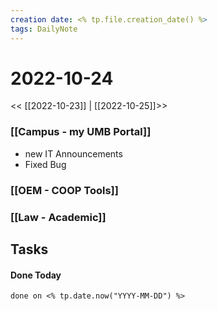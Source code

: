```yaml
---
creation date: <% tp.file.creation_date() %>
tags: DailyNote 
---
```


# 2022-10-24

<< [[2022-10-23]] | [[2022-10-25]]>>

### [[Campus - my UMB Portal]]
- new IT Announcements 
- Fixed Bug

### [[OEM - COOP Tools]]


### [[Law - Academic]]


## Tasks


#### Done Today

```tasks
done on <% tp.date.now("YYYY-MM-DD") %>
```

